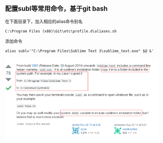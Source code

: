 ## 配置subl等常用命令，基于git bash
在下面目录下，加入相应的alias命令别名
```txt
C:\Program Files (x86)\Git\etc\profile.d\aliases.sh
```
添加命令
```txt
alias subl='"C:\Program Files\Sublime Text 3\sublime_text.exe" $@ &'
```
![images](https://raw.githubusercontent.com/brucecham/images/master/raw/other/firefork.png)
